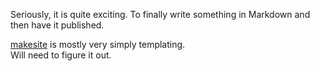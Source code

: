 <!-- title: First Blog -->

Seriously, it is quite exciting. To finally write 
something in Markdown and then have it published.

[makesite](https://github.com/sunainapai/makesite) is mostly very simply templating.   
Will need to figure it out. 

